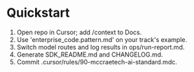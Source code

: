 # Quickstart
1) Open repo in Cursor; add /context to Docs.
2) Use 'enterprise_code.pattern.md' on your track's example.
3) Switch model routes and log results in ops/run-report.md.
4) Generate SDK_README.md and CHANGELOG.md.
5) Commit .cursor/rules/90-mccraetech-ai-standard.mdc.

